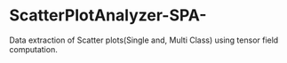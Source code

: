 # ScatterPlotAnalyzer-SPA-
Data extraction of Scatter plots(Single and, Multi Class) using tensor field computation.
